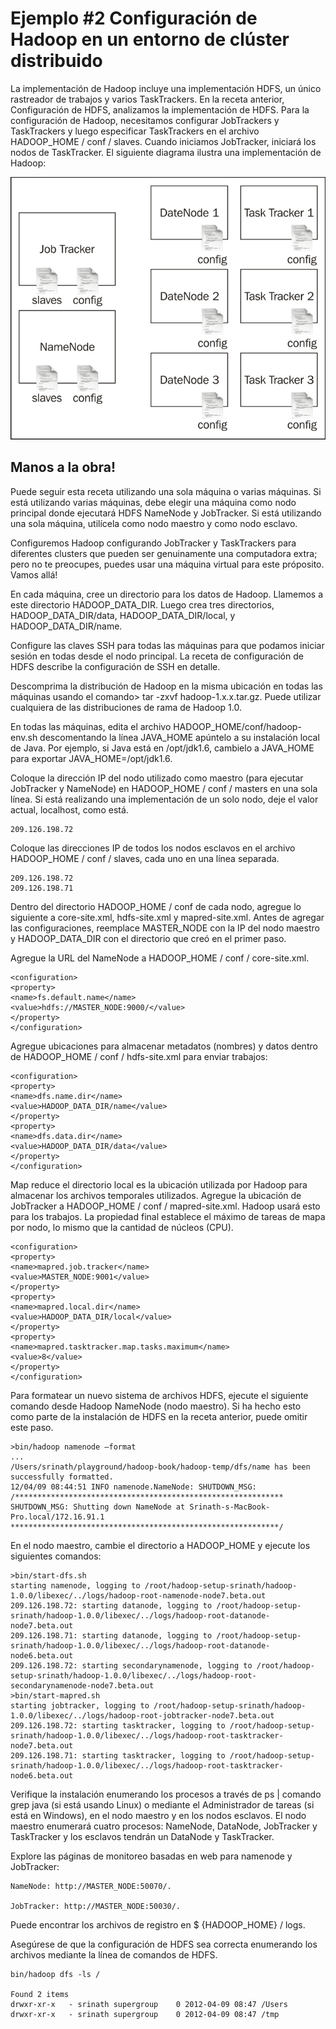 # Ejemplo #2 Configuración de Hadoop en un entorno de clúster distribuido

La implementación de Hadoop incluye una implementación HDFS, un único rastreador de trabajos y varios TaskTrackers. En la receta anterior, Configuración de HDFS, analizamos la implementación de HDFS. Para la configuración de Hadoop, necesitamos configurar JobTrackers y TaskTrackers y luego especificar TaskTrackers en el archivo HADOOP_HOME / conf / slaves. Cuando iniciamos JobTracker, iniciará los nodos de TaskTracker. El siguiente diagrama ilustra una implementación de Hadoop:

![1](assets/1.jpg)

## Manos a la obra!

Puede seguir esta receta utilizando una sola máquina o varias máquinas. Si está utilizando varias máquinas, debe elegir una máquina como nodo principal donde ejecutará HDFS NameNode y JobTracker. Si está utilizando una sola máquina, utilícela como nodo maestro y como nodo esclavo.

Configuremos Hadoop configurando JobTracker y TaskTrackers para diferentes clusters que pueden ser genuinamente una computadora extra; pero no te preocupes, puedes usar una máquina virtual para este próposito. Vamos allá!



En cada máquina, cree un directorio para los datos de Hadoop. Llamemos a este directorio HADOOP_DATA_DIR. Luego crea tres directorios, HADOOP_DATA_DIR/data, HADOOP_DATA_DIR/local, y HADOOP_DATA_DIR/name.

Configure las claves SSH para todas las máquinas para que podamos iniciar sesión en todas desde el nodo principal. La receta de configuración de HDFS describe la configuración de SSH en detalle.

Descomprima la distribución de Hadoop en la misma ubicación en todas las máquinas usando el comando> tar -zxvf hadoop-1.x.x.tar.gz. Puede utilizar cualquiera de las distribuciones de rama de Hadoop 1.0.

En todas las máquinas, edita el archivo HADOOP_HOME/conf/hadoop-env.sh  descomentando la línea JAVA_HOME apúntelo a su instalación local de Java. Por ejemplo, si Java está en /opt/jdk1.6, cambielo a JAVA_HOME para exportar JAVA_HOME=/opt/jdk1.6.

Coloque la dirección IP del nodo utilizado como maestro (para ejecutar JobTracker y NameNode) en HADOOP_HOME / conf / masters en una sola línea. Si está realizando una implementación de un solo nodo, deje el valor actual, localhost, como está.

 ```
209.126.198.72
 ```
Coloque las direcciones IP de todos los nodos esclavos en el archivo HADOOP_HOME / conf / slaves, cada uno en una línea separada.

 ```
209.126.198.72
209.126.198.71
 ```
Dentro del directorio HADOOP_HOME / conf de cada nodo, agregue lo siguiente a core-site.xml, hdfs-site.xml y mapred-site.xml. Antes de agregar las configuraciones, reemplace MASTER_NODE con la IP del nodo maestro y HADOOP_DATA_DIR con el directorio que creó en el primer paso.

Agregue la URL del NameNode a HADOOP_HOME / conf / core-site.xml.

 ```
<configuration>
<property>
<name>fs.default.name</name>
<value>hdfs://MASTER_NODE:9000/</value>
</property>
</configuration>
 ```
Agregue ubicaciones para almacenar metadatos (nombres) y datos dentro de HADOOP_HOME / conf / hdfs-site.xml para enviar trabajos:

 ```
<configuration>
<property>
<name>dfs.name.dir</name>
<value>HADOOP_DATA_DIR/name</value>
</property>
<property>
<name>dfs.data.dir</name>
<value>HADOOP_DATA_DIR/data</value>
</property>
</configuration>
 ```
Map reduce el directorio local es la ubicación utilizada por Hadoop para almacenar los archivos temporales utilizados. Agregue la ubicación de JobTracker a HADOOP_HOME / conf / mapred-site.xml. Hadoop usará esto para los trabajos. La propiedad final establece el máximo de tareas de mapa por nodo, lo mismo que la cantidad de núcleos (CPU).

 ```
<configuration>
<property>
<name>mapred.job.tracker</name>
<value>MASTER_NODE:9001</value>
</property>
<property>
<name>mapred.local.dir</name>
<value>HADOOP_DATA_DIR/local</value>
</property>
<property>
<name>mapred.tasktracker.map.tasks.maximum</name>
<value>8</value>
</property>
</configuration>
 ```
Para formatear un nuevo sistema de archivos HDFS, ejecute el siguiente comando desde Hadoop NameNode (nodo maestro). Si ha hecho esto como parte de la instalación de HDFS en la receta anterior, puede omitir este paso.

 ```
>bin/hadoop namenode –format
...
/Users/srinath/playground/hadoop-book/hadoop-temp/dfs/name has been successfully formatted.
12/04/09 08:44:51 INFO namenode.NameNode: SHUTDOWN_MSG:
/************************************************************
SHUTDOWN_MSG: Shutting down NameNode at Srinath-s-MacBook-Pro.local/172.16.91.1
************************************************************/
 ```
 
En el nodo maestro, cambie el directorio a HADOOP_HOME y ejecute los siguientes comandos:

 ```
>bin/start-dfs.sh
starting namenode, logging to /root/hadoop-setup-srinath/hadoop-1.0.0/libexec/../logs/hadoop-root-namenode-node7.beta.out
209.126.198.72: starting datanode, logging to /root/hadoop-setup-srinath/hadoop-1.0.0/libexec/../logs/hadoop-root-datanode-node7.beta.out
209.126.198.71: starting datanode, logging to /root/hadoop-setup-srinath/hadoop-1.0.0/libexec/../logs/hadoop-root-datanode-node6.beta.out
209.126.198.72: starting secondarynamenode, logging to /root/hadoop-setup-srinath/hadoop-1.0.0/libexec/../logs/hadoop-root-secondarynamenode-node7.beta.out
>bin/start-mapred.sh
starting jobtracker, logging to /root/hadoop-setup-srinath/hadoop-1.0.0/libexec/../logs/hadoop-root-jobtracker-node7.beta.out
209.126.198.72: starting tasktracker, logging to /root/hadoop-setup-srinath/hadoop-1.0.0/libexec/../logs/hadoop-root-tasktracker-node7.beta.out
209.126.198.71: starting tasktracker, logging to /root/hadoop-setup-srinath/hadoop-1.0.0/libexec/../logs/hadoop-root-tasktracker-node6.beta.out
 ```
Verifique la instalación enumerando los procesos a través de ps | comando grep java (si está usando Linux) o mediante el Administrador de tareas (si está en Windows), en el nodo maestro y en los nodos esclavos. El nodo maestro enumerará cuatro procesos: NameNode, DataNode, JobTracker y TaskTracker y los esclavos tendrán un DataNode y TaskTracker.

Explore las páginas de monitoreo basadas en web para namenode y JobTracker:

```
NameNode: http://MASTER_NODE:50070/.

JobTracker: http://MASTER_NODE:50030/.
```

Puede encontrar los archivos de registro en $ {HADOOP_HOME} / logs.

Asegúrese de que la configuración de HDFS sea correcta enumerando los archivos mediante la línea de comandos de HDFS.

```
bin/hadoop dfs -ls /

Found 2 items
drwxr-xr-x   - srinath supergroup    0 2012-04-09 08:47 /Users
drwxr-xr-x   - srinath supergroup    0 2012-04-09 08:47 /tmp
```
